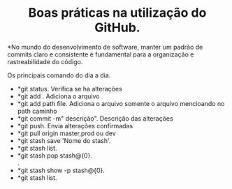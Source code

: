  <h1 align="center">
 Boas práticas na utilização do GitHub. <br>
 </h1>

 *No mundo do desenvolvimento de software, manter um padrão de commits claro e consistente é fundamental para a organização e rastreabilidade do código.


Os principais comando do dia a dia.

 - *git status. Verifica se ha alterações
   <br>
 - *git add . Adiciona o arquivo
   <br>     
 - *git add path file. Adiciona o arquivo somente o arquivo mencioando no path caminho 
   <br>
 - *git commit -m" descrição". Descrição das alterações
   <br>
 - *git push. Envia alterações confirmadas
   <br>
 - *git pull origin master,prod ou dev
   <br>
 - *git stash save 'Nome do stash'.
   <br>  
 - *git stash list.
   <br>
 - *git stash pop stash@{0}.
   <br>.
 - *git stash show -p stash@{0}.
   <br>
 - *git stash list.
   <br>
